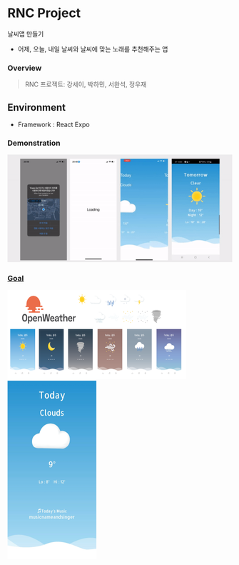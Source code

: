 # RNC Project

날씨앱 만들기
- 어제, 오늘, 내일 날씨와 날씨에 맞는 노래를 추천해주는 앱

### Overview
> RNC 프로젝트: 강세이, 박하민, 서완석, 정우재

## Environment
- Framework : React Expo

### Demonstration
<a href="#"><img src='./img/result.gif'>
  
### Goal 
<a href="#"><img src='./img/design.PNG' width="400" height="200"/>
<a href="#"><img src='./img/goal.PNG' width="200" height="400"/>
  
  
